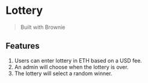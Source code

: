# Lottery
> Built with Brownie

## Features
1. Users can enter lottery in ETH based on a USD fee.
2. An admin will choose when the lottery is over.
3. The lottery will select a random winner.
